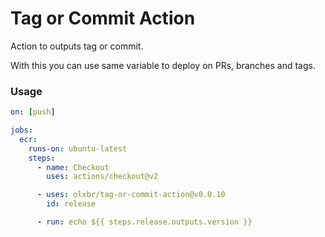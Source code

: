 # Tag or Commit Action

Action to outputs tag or commit.

With this you can use same variable to deploy on PRs, branches and tags.

### Usage

```yaml
on: [push]

jobs:
  ecr:
    runs-on: ubuntu-latest
    steps:
      - name: Checkout
        uses: actions/checkout@v2

      - uses: olxbr/tag-or-commit-action@v0.0.10
        id: release

      - run: echo ${{ steps.release.outputs.version }}
```
